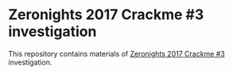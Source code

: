 
Zeronights 2017 Crackme #3 investigation
========================================

This repository contains materials of [Zeronights 2017 Crackme #3](https://events.kaspersky.com/crackme/tasks) investigation.
